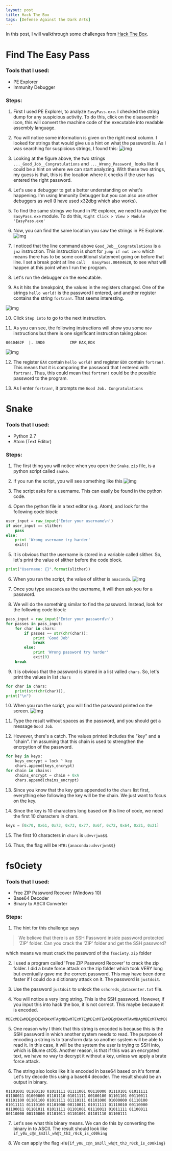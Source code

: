 ```yaml
---
layout: post
title: Hack The Box
tags: [Defense Against the Dark Arts]
---
```


In this post, I will walkthrough some challenges from [Hack The Box](https://www.hackthebox.eu/login).

# Find The Easy Pass
### Tools that I used:
- PE Explorer
- Immunity Debugger 

### Steps:
1. First I used PE Explorer, to analyze `EasyPass.exe`. I checked the string dump for any suspicious activity. To do this, click on the disassemblr icon, this will convert the machine code of the executable into readable assembly language.

2. You will notice some information is given on the right most column. I looked for strings that would give us a hint on what the password is. As I was searching for suspicious strings, I found this:
![img](https://drive.google.com/uc?export=view&id=1kWxOt-CqiouhTy2xVpx8BNBBhKEx1AMy)

3. Looking at the figure above, the two strings `..._Good_Job__Congratulations` and `..._Wrong_Password_` looks like it could be a hint on where we can start analyzing. With these two strings, my guess is that, this is the location where it checks if the user has entered the right password.

4. Let's use a debugger to get a better understanding on what's happening. I'm using Immunity Debugger but you can also use other debuggers as well (I have used x32dbg which also works).

5. To find the same strings we found in PE explorer, we need to analyze the `EasyPass.exe` module. To do this,
`Right Click > View > Module 'EasyPass.exe'`

6. Now, you can find the same location you saw the strings in PE Explorer.
![img](https://drive.google.com/uc?export=view&id=1bMTKVfEjbxIvyn-4co9FWg2sxCWEp0Bl)

7. I noticed that the line command above `Good_Job__Congratulations` is a `jnz` instruction. This instruction is short for `jump if not zero` which means there has to be some conditional statement going on before that line. I set a break point at line `call	EasyPass.00404628`, to see what will happen at this point when I run the program.

8. Let's run the debugger on the executable.

9. As it hits the breakpoint, the values in the registers changed. One of the strings `hello world!` is the password I entered, and another register contains the string `fortran!`. That seems interesting.

![img](https://drive.google.com/uc?export=view&id=1cZJULbuqYI5bQFh4CqBm_huotwhmm0CF)

10. Click `Step into` to go to the next instruction.

11. As you can see, the following instructions will show you some `mov` instructions but there is one significant instruction taking place: 
```
0040462F  |. 39D0           CMP EAX,EDX
```
![img](https://drive.google.com/uc?export=view&id=1nKVFgfJuogvkuVWLXdwlz37vTDtuYA9j)

12. The register `EAX` contain `hello world!` and register `EDX` contain `fortran!`. This means that it is comparing the password that I entered with `fortran!`. Thus, this could mean that `fortran!` could be the possible password to the program.

13. As I enter `fortran!`, it prompts me `Good Job. Congratulations`

# Snake
### Tools that I used:
- Python 2.7
- Atom (Text Editor)

### Steps:
1. The first thing you will notice when you open the `Snake.zip` file, is a python script called `snake`.

2. If you run the script, you will see something like this
![img](https://drive.google.com/uc?export=view&id=1U2AFT4p5G77jw0gdng4Yn6P9QiNpKKYN)

3. The script asks for a username. This can easily be found in the python code.

4. Open the python file in a text editor (e.g. Atom), and look for the following code block:
```python
user_input = raw_input('Enter your username\n')
if user_input == slither:
    pass
else:
    print 'Wrong username try harder'
    exit()
```

5. It is obvious that the username is stored in a variable called slither. So, let's print the value of slither before the code block.
```python
print("Username: {}".format(slither))
```
6. When you run the script, the value of slither is `anaconda`.
![img](https://drive.google.com/uc?export=view&id=1m5HfI4QopLYVeU2O0ruYUdoY1PGbRKT5)

7. Once you type `anaconda` as the username, it will then ask you for a password.

8. We will do the something similar to find the password. Instead, look for the following code block:
```python
pass_input = raw_input('Enter your password\n')
for passes in pass_input:
    for char in chars:
        if passes == str(chr(char)):
            print 'Good Job'
            break
        else:
            print 'Wrong password try harder'
            exit(0)
    break
```

9. It is obvious that the password is stored in a list valled `chars`. So, let's print the values in list `chars`
```python
for char in chars:
    print(str(chr(char))),
print("\n")
```

10. When you run the script, you will find the password printed on the screen.
![img](https://drive.google.com/uc?export=view&id=1r4v1SyC30n_N5L46pRX1n2qBp-eVvr7a)

11. Type the result without spaces as the password, and you should get a message `Good Job`.

12. However, there's a catch. The values printed includes the "key" and a "chain". I'm assuming that this chain is used to strengthen the encrpytion of the password.
```python
for key in keys:
    keys_encrypt = lock ^ key
    chars.append(keys_encrypt)
for chain in chains:
    chains_encrypt = chain + 0xA
    chars.append(chains_encrypt)
```

13. Since you know that the key gets appended to the `chars` list first, everything else following the key will be the chain. We just want to focus on the key.

14. Since the key is 10 characters long based on this line of code, we need the first 10 characters in chars.
```python
keys = [0x70, 0x61, 0x73, 0x73, 0x77, 0x6f, 0x72, 0x64, 0x21, 0x21]
```

15. The first 10 characters in `chars` is `udvvrjwa$$`.

16. Thus, the flag will be `HTB:{anaconda:udvvrjwa$$}`

# fs0ciety 
### Tools that I used:
- Free ZIP Password Recover (Windows 10)
- Base64 Decoder
- Binary to ASCII Converter

### Steps:
1. The hint for this challenge says 
> We believe that there is an SSH Password inside password protected 'ZIP' folder. Can you crack the 'ZIP' folder and get the SSH password? 

which means we must crack the password of the `fsociety.zip` folder

2. I used a program called 'Free ZIP Password Recover' to crack the zip folder. I did a brute force attack on the zip folder which took VERY long but eventually gave me the correct password. This may have been done faster if I could do a dictionary attack on it. The password is `justdoit`.

3. Use the password `justdoit` to unlock the `sshcreds_datacenter.txt` file.

4. You will notice a very long string. This is the SSH password. However, if you input this into hack the box, it is not correct. This maybe because it is encoded.
```
MDExMDEwMDEgMDExMDAxMTAgMDEwMTExMTEgMDExMTEwMDEgMDAxMTAwMDAgMDExMTAxMDEgMDEwMTExMTEgMDExMDAwMTEgMDEwMDAwMDAgMDExMDExMTAgMDEwMTExMTEgMDAxMDAxMDAgMDExMDExMDEgMDAxMTAwMTEgMDExMDExMDAgMDExMDExMDAgMDEwMTExMTEgMDExMTAxMTEgMDExMDEwMDAgMDEwMDAwMDAgMDExMTAxMDAgMDEwMTExMTEgMDExMTAxMDAgMDExMDEwMDAgMDAxMTAwMTEgMDEwMTExMTEgMDExMTAwMTAgMDAxMTAwMDAgMDExMDAwMTEgMDExMDEwMTEgMDEwMTExMTEgMDExMDEwMDEgMDExMTAwMTEgMDEwMTExMTEgMDExMDAwMTEgMDAxMTAwMDAgMDAxMTAwMDAgMDExMDEwMTEgMDExMDEwMDEgMDExMDExMTAgMDExMDAxMTE=
```

5. One reason why I think that this string is encoded is because this is the SSH password in which another system needs to read. The purpose of encoding a string is to transform data so another system will be able to read it. In this case, it will be the system the user is trying to SSH into, which is Blume ctOS. Another reason, is that if this was an encrypted text, we have no way to decrypt it without a key, unless we apply a brute force attack.

6. The string also looks like it is encoded in base64 based on it's format. Let's try decode this using a base64 decoder. The result should be an output in binary.
```
01101001 01100110 01011111 01111001 00110000 01110101 01011111 01100011 01000000 01101110 01011111 00100100 01101101 00110011 01101100 01101100 01011111 01110111 01101000 01000000 01110100 01011111 01110100 01101000 00110011 01011111 01110010 00110000 01100011 01101011 01011111 01101001 01110011 01011111 01100011 00110000 00110000 01101011 01101001 01101110 01100111
```

7. Let's see what this binary means. We can do this by converting the binary in to ASCII. The result should look like
`if_y0u_c@n_$m3ll_wh@t_th3_r0ck_is_c00king`

8. We can apply the flag `HTB{if_y0u_c@n_$m3ll_wh@t_th3_r0ck_is_c00king}`

